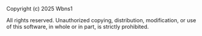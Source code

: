 Copyright (c) 2025 Wbns1

All rights reserved. Unauthorized copying, distribution, modification, or use of this software, in whole or in part, is strictly prohibited.
